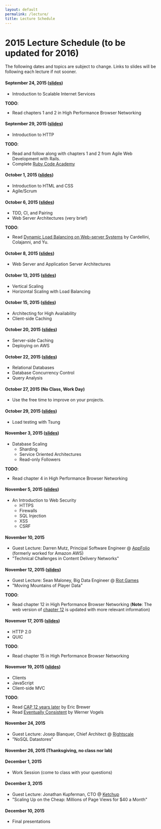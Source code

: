 ```yaml
---
layout: default
permalink: /lecture/
title: Lecture Schedule
---
```


# 2015 Lecture Schedule (to be updated for 2016)

The following dates and topics are subject to change. Links to slides will be
following each lecture if not sooner.

#### September 24, 2015 ([slides](/slides/01_course_introduction.html))
* Introduction to Scalable Internet Services

__TODO__:

* Read chapters 1 and 2 in High Performance Browser Networking

#### September 29, 2015 ([slides](/slides/02_http.html))
* Introduction to HTTP

__TODO__:

* Read and follow along with chapters 1 and 2 from Agile Web Development with
  Rails.
* Complete [Ruby Code Academy](https://www.codecademy.com/tracks/ruby)

#### October 1, 2015  ([slides](/slides/03_html_css_agile.html))
* Introduction to HTML and CSS
* Agile/Scrum

#### October 6, 2015 ([slides](/slides/04_tdd_ci_pairing_servers.html))
* TDD, CI, and Pairing
* Web Server Architectures (very brief)

__TODO__:

* Read
[Dynamic Load Balancing on Web-server Systems](http://www.ics.uci.edu/~cs230/reading/DLB.pdf)
by Cardellini, Colajanni, and Yu.

#### October 8, 2015 ([slides](/slides/05_web_and_application_servers.html))
* Web Server and Application Server Architectures

#### October 13, 2015 ([slides](/slides/06_vertical_and_horizontal_scaling.html))
* Vertical Scaling
* Horizontal Scaling with Load Balancing

#### October 15, 2015 ([slides](/slides/07_high_availability_and_client_side_caching.html))
* Architecting for High Availability
* Client-side Caching

#### October 20, 2015 ([slides](/slides/08_server_side_caching_and_deploying_on_aws.html))
* Server-side Caching
* Deploying on AWS

#### October 22, 2015 ([slides](/slides/09_relational_databases_db_concurrency_and_query_analysis.html))
* Relational Databases
* Database Concurrency Control
* Query Analysis

#### October 27, 2015 (No Class, Work Day)
* Use the free time to improve on your projects.

#### October 29, 2015 ([slides](/slides/10_tsung.html))
* Load testing with Tsung

#### November 3, 2015 ([slides](/slides/11_rdbms_scaling.html))
* Database Scaling
    * Sharding
    * Service Oriented Architectures
    * Read-only Followers

__TODO__:

* Read chapter 4 in High Performance Browser Networking

#### November 5, 2015 ([slides](/slides/12_web_security.html))
* An Introduction to Web Security
    * HTTPS
    * Firewalls
    * SQL Injection
    * XSS
    * CSRF

#### November 10, 2015
* Guest Lecture: Darren Mutz, Principal Software Engineer @
  [AppFolio](http://www.appfolioinc.com/) (formerly worked for Amazon AWS)
* "Technical Challenges in Content Delivery Networks"

#### November 12, 2015 ([slides](http://www.slideshare.net/sean_seannery/riot-games-scalable-data-warehouse-lecture-at-ucsb-ucla))
* Guest Lecture: Sean Maloney, Big Data Engineer @
  [Riot Games](http://www.riotgames.com/)
* "Moving Mountains of Player Data"

__TODO__:

* Read chapter 12 in High Performance Browser Networking (__Note__: The web
  version of
  [chapter 12](http://chimera.labs.oreilly.com/books/1230000000545/ch12.html)
  is updated with more relevant information)

#### Novemver 17, 2015 ([slides](/slides/13_http2_quic.html))
* HTTP 2.0
* QUIC

__TODO__:

* Read chapter 15 in High Performance Browser Networking

#### Novemver 19, 2015 ([slides](/slides/14_clients_javascript_client-side_mvc.html))
* Clients
* JavaScript
* Client-side MVC

__TODO__:

* Read
  [CAP 12 years later](http://www.realtechsupport.org/UB/NP/Numeracy_CAP%2B12Years_2012.pdf)
  by Eric Brewer
* Read
  [Eventually Consistent](http://www.scalableinternetservices.com/slides/vogels.pdf)
  by Werner Vogels

#### November 24, 2015
* Guest Lecture: Josep Blanquer, Chief Architect @
  [Rightscale](http://www.rightscale.com/)
* "NoSQL Datastores"

#### November 26, 2015 (Thanksgiving, no class nor lab)

#### December 1, 2015

* Work Session (come to class with your questions)

#### December 3, 2015
* Guest Lecture: Jonathan Kupferman, CTO @ [Ketchup](http://ketchup.is/)
* "Scaling Up on the Cheap: Millions of Page Views for $40 a Month"

#### December 10, 2015
* Final presentations
